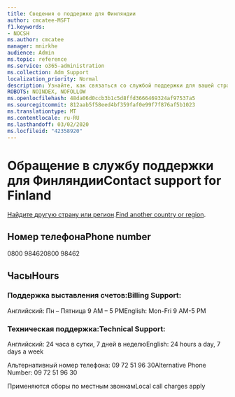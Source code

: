 ```yaml
---
title: Сведения о поддержке для Финляндии
author: cmcatee-MSFT
f1.keywords:
- NOCSH
ms.author: cmcatee
manager: mnirkhe
audience: Admin
ms.topic: reference
ms.service: o365-administration
ms.collection: Adm_Support
localization_priority: Normal
description: Узнайте, как связаться со службой поддержки для вашей страны или региона.
ROBOTS: NOINDEX, NOFOLLOW
ms.openlocfilehash: 48da06d0ccb3b1c5d8ffd3666469324af97537a5
ms.sourcegitcommit: 812aab5f58eed4bf359faf0e99f7f876af5b1023
ms.translationtype: MT
ms.contentlocale: ru-RU
ms.lasthandoff: 03/02/2020
ms.locfileid: "42358920"
---
```

# <a name="contact-support-for-finland"></a><span data-ttu-id="8c899-103">Обращение в службу поддержки для Финляндии</span><span class="sxs-lookup"><span data-stu-id="8c899-103">Contact support for Finland</span></span>

<span data-ttu-id="8c899-104">[Найдите другую страну или регион](../contact-support-for-business-products.md).</span><span class="sxs-lookup"><span data-stu-id="8c899-104">[Find another country or region](../contact-support-for-business-products.md).</span></span>

## <a name="phone-number"></a><span data-ttu-id="8c899-105">Номер телефона</span><span class="sxs-lookup"><span data-stu-id="8c899-105">Phone number</span></span>
<span data-ttu-id="8c899-106">0800 98462</span><span class="sxs-lookup"><span data-stu-id="8c899-106">0800 98462</span></span>

## <a name="hours"></a><span data-ttu-id="8c899-107">Часы</span><span class="sxs-lookup"><span data-stu-id="8c899-107">Hours</span></span>
### <a name="billing-support"></a><span data-ttu-id="8c899-108">Поддержка выставления счетов:</span><span class="sxs-lookup"><span data-stu-id="8c899-108">Billing Support:</span></span>

<span data-ttu-id="8c899-109">Английский: Пн – Пятница 9 AM – 5 PM</span><span class="sxs-lookup"><span data-stu-id="8c899-109">English: Mon-Fri 9 AM-5 PM</span></span>

### <a name="technical-support"></a><span data-ttu-id="8c899-110">Техническая поддержка:</span><span class="sxs-lookup"><span data-stu-id="8c899-110">Technical Support:</span></span>

<span data-ttu-id="8c899-111">Английский: 24 часа в сутки, 7 дней в неделю</span><span class="sxs-lookup"><span data-stu-id="8c899-111">English: 24 hours a day, 7 days a week</span></span>

<span data-ttu-id="8c899-112">Альтернативный номер телефона: 09 72 51 96 30</span><span class="sxs-lookup"><span data-stu-id="8c899-112">Alternative Phone Number: 09 72 51 96 30</span></span>

<span data-ttu-id="8c899-113">Применяются сборы по местным звонкам</span><span class="sxs-lookup"><span data-stu-id="8c899-113">Local call charges apply</span></span>
